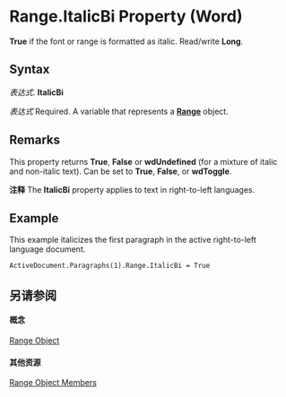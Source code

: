 
# Range.ItalicBi Property (Word)

 **True** if the font or range is formatted as italic. Read/write **Long**.


## Syntax

 _表达式_. **ItalicBi**

 _表达式_ Required. A variable that represents a **[Range](15a7a1c4-5f3f-5b6e-60e9-29688de3f274.md)** object.


## Remarks

This property returns  **True**, **False** or **wdUndefined** (for a mixture of italic and non-italic text). Can be set to **True**, **False**, or **wdToggle**.


 **注释**  The  **ItalicBi** property applies to text in right-to-left languages.


## Example

This example italicizes the first paragraph in the active right-to-left language document.


```
ActiveDocument.Paragraphs(1).Range.ItalicBi = True
```


## 另请参阅


#### 概念


[Range Object](15a7a1c4-5f3f-5b6e-60e9-29688de3f274.md)
#### 其他资源


[Range Object Members](http://msdn.microsoft.com/library/3c4a36d9-2a80-5aaf-827b-275a52bfa193%28Office.15%29.aspx)